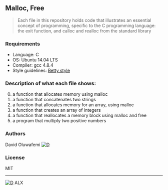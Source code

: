 ## Malloc, Free
> Each file in this repository holds code that illustrates an essential concept of programming,
> specific to the C programming language:
> the exit function, and calloc and realloc from the standard library

### Requirements
*  Language: C
* OS: Ubuntu 14.04 LTS
* Compiler: gcc 4.8.4
* Style guidelines: [Betty style](https://github.com/holbertonschool/Betty/wiki)

### Description of what each file shows:
0. a function that allocates memory using malloc
1. a function that concatenates two strings
2. a function that allocates memory for an array, using malloc
3. a function that creates an array of integers
100. a function that reallocates a memory block using malloc and free
101. a program that multiply two positive numbers

### Authors
David Oluwafemi [![D](https://upload.wikimedia.org/wikipedia/fr/thumb/c/c8/Twitter_Bird.svg/30px-Twitter_Bird.svg.png)](https://twitter.com/oluw4femi)

### License
 MIT

---
 [![D](https://www.holbertonschool.com/holberton-logo-simple-200s.png)](https://www.holbertonschool.com) ALX
